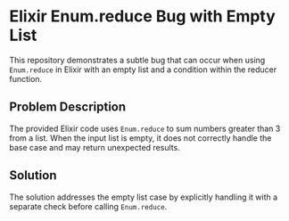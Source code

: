 # Elixir Enum.reduce Bug with Empty List

This repository demonstrates a subtle bug that can occur when using `Enum.reduce` in Elixir with an empty list and a condition within the reducer function. 

## Problem Description
The provided Elixir code uses `Enum.reduce` to sum numbers greater than 3 from a list. When the input list is empty, it does not correctly handle the base case and may return unexpected results.

## Solution
The solution addresses the empty list case by explicitly handling it with a separate check before calling `Enum.reduce`.